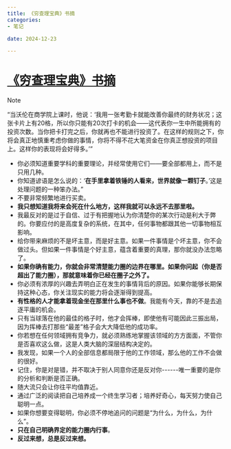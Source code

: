 ```yaml
---
title: 《穷查理宝典》书摘
categories:
- 笔记

date: 2024-12-23

---
```


# [《穷查理宝典》书摘](https://github.com/chinobing/chinobing.github.io/issues/24)

> [!NOTE]
> “当沃伦在商学院上课时，他说：‘我用一张考勤卡就能改善你最终的财务状况；这张卡片上有20格，所以你只能有20次打卡的机会——这代表你一生中所能拥有的投资次数。当你把卡打完之后，你就再也不能进行投资了。在这样的规则之下，你将会真正地慎重考虑你做的事情，你将不得不花大笔资金在你真正想投资的项目上。这样你的表现将会好得多。’”

- 你必须知道重要学科的重要理论，并经常使用它们——要全部都用上，而不是只用几种。
- 你知道谚语是怎么说的：‘**在手里拿着铁锤的人看来，世界就像一颗钉子**。’这是处理问题的一种笨办法。”
- 不要非常频繁地进行买卖。
- **我只想知道我将来会死在什么地方，这样我就可以永远不去那里啦。**
- 我最反对的是过于自信、过于有把握地认为你清楚你的某次行动是利大于弊的。你要应付的是高度复杂的系统，在其中，任何事物都跟其他一切事物相互影响。
- 给你带来麻烦的不是坏主意，而是好主意。如果一件事情是个坏主意，你不会做过头。但如果一件事情是个好主意，蕴含着重要的真理，那你就没办法忽略了。
- **如果你确有能力，你就会非常清楚能力圈的边界在哪里。如果你问起（你是否超出了能力圈），那就意味着你已经在圈子之外了。**
- 你必须有浓厚的兴趣去弄明白正在发生的事情背后的原因。如果你能够长期保持这种心态，你关注现实的能力将会逐渐得到提高。
- **有性格的人才能拿着现金坐在那里什么事也不做**。我能有今天，靠的不是去追逐平庸的机会。
- 只有当球落在他的最佳的格子时，他才会挥棒，即使他有可能因此三振出局，因为挥棒去打那些“最差”格子会大大降低他的成功率。
- 你若想在任何领域拥有竞争力，就必须熟练地掌握该领域的方方面面，不管你是否喜欢这么做，这是人类大脑的深层结构决定的。
- 我发现，如果一个人的全部信息都局限于他的工作领域，那么他的工作不会做的很好。
- 记住，你是对是错，并不取决于别人同意你还是反对你------唯一重要的是你的分析和判断是否正确。
- 随大流只会让你往平均值靠近。
- 通过广泛的阅读把自己培养成一个终生学习者；培养好奇心，每天努力使自己聪明一点。
- 如果你想要变得聪明，你必须不停地追问的问题是“为什么，为什么，为什么”。
- **只在自己明确界定的能力圈内行事**。
- **反过来想，总是反过来想。**
